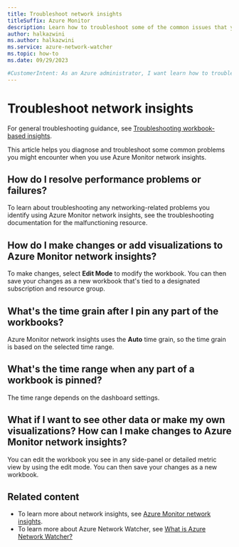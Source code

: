 ```yaml
---
title: Troubleshoot network insights
titleSuffix: Azure Monitor
description: Learn how to troubleshoot some of the common issues that you may encounter when using Azure Monitor network insights.
author: halkazwini
ms.author: halkazwini
ms.service: azure-network-watcher
ms.topic: how-to
ms.date: 09/29/2023

#CustomerIntent: As an Azure administrator, I want learn how to troubleshoot some of the common issues that I may have when using Azure Monitor network insights so that I can resolve those issue.
---
```


# Troubleshoot network insights

For general troubleshooting guidance, see [Troubleshooting workbook-based insights](/azure/azure-monitor/insights/troubleshoot-workbooks).

This article helps you diagnose and troubleshoot some common problems you might encounter when you use Azure Monitor network insights. 

## How do I resolve performance problems or failures?

To learn about troubleshooting any networking-related problems you identify using Azure Monitor network insights, see the troubleshooting documentation for the malfunctioning resource.

## How do I make changes or add visualizations to Azure Monitor network insights?

To make changes, select **Edit Mode** to modify the workbook. You can then save your changes as a new workbook that's tied to a designated subscription and resource group.

## What's the time grain after I pin any part of the workbooks?

Azure Monitor network insights uses the **Auto** time grain, so the time grain is based on the selected time range.

## What's the time range when any part of a workbook is pinned?

The time range depends on the dashboard settings.

## What if I want to see other data or make my own visualizations? How can I make changes to Azure Monitor network insights?

You can edit the workbook you see in any side-panel or detailed metric view by using the edit mode. You can then save your changes as a new workbook.

## Related content

- To learn more about network insights, see [Azure Monitor network insights](network-insights-overview.md).
- To learn more about Azure Network Watcher, see [What is Azure Network Watcher?](network-watcher-overview.md)
